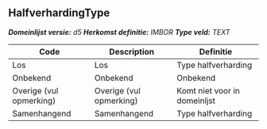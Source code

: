 ﻿## HalfverhardingType

*__Domeinlijst versie:__ d5*
*__Herkomst definitie:__ IMBOR*
*__Type veld:__ TEXT*

|__Code__ |__Description__ |__Definitie__	|
|	---	|	---	|   ---	| 
| Los | Los | Type halfverharding |
| Onbekend | Onbekend | Onbekend |
| Overige (vul opmerking) | Overige (vul opmerking) | Komt niet voor in domeinljst |
| Samenhangend | Samenhangend | Type halfverharding |

